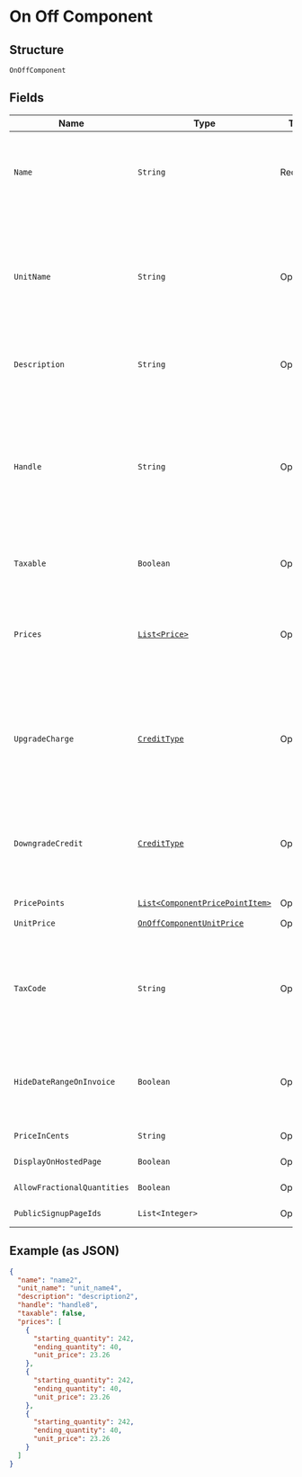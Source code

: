 
# On Off Component

## Structure

`OnOffComponent`

## Fields

| Name | Type | Tags | Description | Getter | Setter |
|  --- | --- | --- | --- | --- | --- |
| `Name` | `String` | Required | A name for this component that is suitable for showing customers and displaying on billing statements, ie. "Minutes". | String getName() | setName(String name) |
| `UnitName` | `String` | Optional | The name of the unit of measurement for the component. It should be singular since it will be automatically pluralized when necessary. i.e. “message”, which may then be shown as “5 messages” on a subscription’s component line-item | String getUnitName() | setUnitName(String unitName) |
| `Description` | `String` | Optional | A description for the component that will be displayed to the user on the hosted signup page. | String getDescription() | setDescription(String description) |
| `Handle` | `String` | Optional | A unique identifier for your use that can be used to retrieve this component is subsequent requests.  Must start with a letter or number and may only contain lowercase letters, numbers, or the characters '.', ':', '-', or '_'.<br>**Constraints**: *Pattern*: `^[a-z0-9][a-z0-9\-_:.]*$` | String getHandle() | setHandle(String handle) |
| `Taxable` | `Boolean` | Optional | Boolean flag describing whether a component is taxable or not. | Boolean getTaxable() | setTaxable(Boolean taxable) |
| `Prices` | [`List<Price>`](../../doc/models/price.md) | Optional | (Not required for ‘per_unit’ pricing schemes) One or more price brackets. See [Price Bracket Rules](https://chargify.zendesk.com/hc/en-us/articles/4407755865883#price-bracket-rules) for an overview of how price brackets work for different pricing schemes. | List<Price> getPrices() | setPrices(List<Price> prices) |
| `UpgradeCharge` | [`CreditType`](../../doc/models/credit-type.md) | Optional | The type of credit to be created when upgrading/downgrading. Defaults to the component and then site setting if one is not provided.<br>Available values: `full`, `prorated`, `none`. | CreditType getUpgradeCharge() | setUpgradeCharge(CreditType upgradeCharge) |
| `DowngradeCredit` | [`CreditType`](../../doc/models/credit-type.md) | Optional | The type of credit to be created when upgrading/downgrading. Defaults to the component and then site setting if one is not provided.<br>Available values: `full`, `prorated`, `none`. | CreditType getDowngradeCredit() | setDowngradeCredit(CreditType downgradeCredit) |
| `PricePoints` | [`List<ComponentPricePointItem>`](../../doc/models/component-price-point-item.md) | Optional | - | List<ComponentPricePointItem> getPricePoints() | setPricePoints(List<ComponentPricePointItem> pricePoints) |
| `UnitPrice` | [`OnOffComponentUnitPrice`](../../doc/models/containers/on-off-component-unit-price.md) | Optional | This is a container for one-of cases. | OnOffComponentUnitPrice getUnitPrice() | setUnitPrice(OnOffComponentUnitPrice unitPrice) |
| `TaxCode` | `String` | Optional | A string representing the tax code related to the component type. This is especially important when using the Avalara service to tax based on locale. This attribute has a max length of 10 characters. | String getTaxCode() | setTaxCode(String taxCode) |
| `HideDateRangeOnInvoice` | `Boolean` | Optional | (Only available on Relationship Invoicing sites) Boolean flag describing if the service date range should show for the component on generated invoices. | Boolean getHideDateRangeOnInvoice() | setHideDateRangeOnInvoice(Boolean hideDateRangeOnInvoice) |
| `PriceInCents` | `String` | Optional | deprecated May 2011 - use unit_price instead | String getPriceInCents() | setPriceInCents(String priceInCents) |
| `DisplayOnHostedPage` | `Boolean` | Optional | - | Boolean getDisplayOnHostedPage() | setDisplayOnHostedPage(Boolean displayOnHostedPage) |
| `AllowFractionalQuantities` | `Boolean` | Optional | - | Boolean getAllowFractionalQuantities() | setAllowFractionalQuantities(Boolean allowFractionalQuantities) |
| `PublicSignupPageIds` | `List<Integer>` | Optional | - | List<Integer> getPublicSignupPageIds() | setPublicSignupPageIds(List<Integer> publicSignupPageIds) |

## Example (as JSON)

```json
{
  "name": "name2",
  "unit_name": "unit_name4",
  "description": "description2",
  "handle": "handle8",
  "taxable": false,
  "prices": [
    {
      "starting_quantity": 242,
      "ending_quantity": 40,
      "unit_price": 23.26
    },
    {
      "starting_quantity": 242,
      "ending_quantity": 40,
      "unit_price": 23.26
    },
    {
      "starting_quantity": 242,
      "ending_quantity": 40,
      "unit_price": 23.26
    }
  ]
}
```

